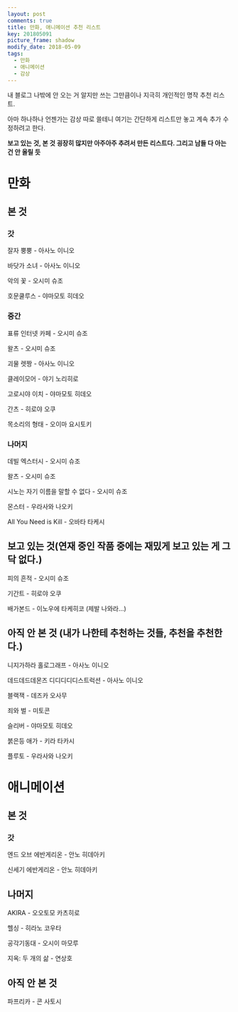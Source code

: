 ```yaml
---
layout: post
comments: true
title: 만화, 애니메이션 추천 리스트
key: 201805091
picture_frame: shadow
modify_date: 2018-05-09
tags:
  - 만화
  - 애니메이션
  - 감상
---
```


내 블로그 나밖에 안 오는 거 알지만 쓰는 그만큼이나 지극히 개인적인 명작 추천 리스트.

아마 하나하나 언젠가는 감상 따로 쓸테니 여기는 간단하게 리스트만 놓고 계속 추가 수정하려고 한다.

<!--more-->

**보고 있는 것, 본 것 굉장히 많지만 아주아주 추려서 만든 리스트다. 그리고 남들 다 아는 건 안 올릴 듯**

# 만화

## 본 것

### 갓

잘자 뿡뿡 - 아사노 이니오

바닷가 소녀 - 아사노 이니오

악의 꽃 - 오시미 슈조

호문쿨루스 - 야마모토 히데오

### 중간

표류 인터넷 카페 - 오시미 슈조

왈츠 - 오시미 슈조

괴물 렛짱 - 아사노 이니오

클레이모어 - 야기 노리히로

고로시야 이치 - 야마모토 히데오

간츠 - 히로야 오쿠

목소리의 형태 - 오이마 요시토키

### 나머지

데빌 엑스터시 - 오시미 슈조

왈츠 - 오시미 슈조

시노는 자기 이름을 말할 수 없다 - 오시미 슈조

몬스터 - 우라사와 나오키

All You Need is Kill - 오바타 타케시

## 보고 있는 것(연재 중인 작품 중에는 재밌게 보고 있는 게 그닥 없다.)

피의 흔적 - 오시미 슈조

기간트 - 히로야 오쿠

배가본드 - 이노우에 타케히코 (제발 나와라...)

## 아직 안 본 것 (내가 나한테 추천하는 것들, 추천을 추천한다.)

니지가하라 홀로그래프 - 아사노 이니오

데드데드데몬즈 디디디디디스트럭션 - 아사노 이니오

블랙잭 - 데즈카 오사무

죄와 벌 - 미토콘

슬리버 - 야마모토 히데오

붉은등 애가 - 키라 타카시

플루토 - 우라사와 나오키


# 애니메이션

## 본 것

### 갓

엔드 오브 에반게리온 - 안노 히데아키

신세기 에반게리온 - 안노 히데아키

## 나머지

AKIRA - 오오토모 카츠히로

헬싱 - 히라노 코우타

공각기동대 - 오시이 마모루

지옥: 두 개의 삶 - 연상호

## 아직 안 본 것

파프리카 - 콘 사토시


<br>
<br>




